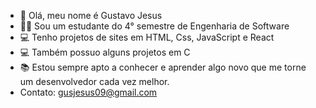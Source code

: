 - 👋 Olá, meu nome é Gustavo Jesus
- 🧑‍🎓 Sou um estudante do 4° semestre de Engenharia de Software
- 💻 Tenho projetos de sites em HTML, Css, JavaScript e React
- 💻 Também possuo alguns projetos em C
- 📚 Estou sempre apto a conhecer e aprender algo novo que me torne um desenvolvedor cada vez melhor.
- Contato: gusjesus09@gmail.com
